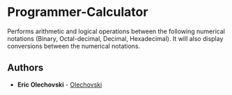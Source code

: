 # Programmer-Calculator

Performs arithmetic and logical operations between the following numerical notations (Binary, Octal-decimal, Decimal, Hexadecimal). It will also display conversions between the numerical notations.

## Authors

* **Eric Olechovski** - [Olechovski](https://github.com/Olechovski)
